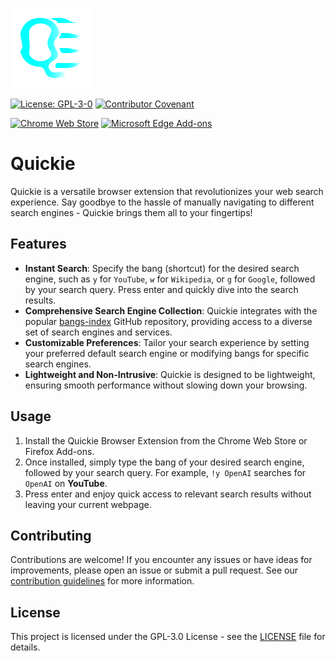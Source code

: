 ![Quickie Image](assets/icons/quickie_128x128.png)

[![License: GPL-3-0](https://img.shields.io/badge/License-GPL-blue.svg)](LICENSE)
[![Contributor Covenant](https://img.shields.io/badge/Contributor%20Covenant-2.1-4baaaa.svg)](CODE_OF_CONDUCT.md)

[![Chrome Web Store](https://img.shields.io/chrome-web-store/v/ignmehciiafidaiahcfcdbcjfbjkickc?color=00FFFF&logo=Google-Chrome&logoColor=0FF&style=for-the-badge)](https://chrome.google.com/webstore/detail/quickie/ignmehciiafidaiahcfcdbcjfbjkickc)
[![Microsoft Edge Add-ons](https://img.shields.io/static/v1?style=for-the-badge&label=Microsoft%20Edge%20Add-ons&message=V0.2&color=0FF&logo=Microsoft-Edge&logoColor=0FF)](https://microsoftedge.microsoft.com/addons/detail/eblcenalfamhbigbhhnoncinmipgdeah)
# Quickie

Quickie is a versatile browser extension that revolutionizes your web search experience.
Say goodbye to the hassle of manually navigating to different search engines - Quickie brings them all to your fingertips!

## Features

* __Instant Search__: Specify the bang (shortcut) for the desired search engine, such as `y` for `YouTube`, `w` for `Wikipedia`, or `g` for `Google`,
followed by your search query. Press enter and quickly dive into the search results.
* __Comprehensive Search Engine Collection__: Quickie integrates with the popular [bangs-index](https://github.com/atahabaki/bangs-index) GitHub repository,
providing access to a diverse set of search engines and services.
* __Customizable Preferences__: Tailor your search experience by setting your preferred default search engine or modifying bangs for specific search engines.
* __Lightweight and Non-Intrusive__: Quickie is designed to be lightweight, ensuring smooth performance without slowing down your browsing.

## Usage

1. Install the Quickie Browser Extension from the Chrome Web Store or Firefox Add-ons.
2. Once installed, simply type the bang of your desired search engine, followed by your search query. For example, `!y OpenAI` searches for `OpenAI` on __YouTube__.
3. Press enter and enjoy quick access to relevant search results without leaving your current webpage.

## Contributing

Contributions are welcome! If you encounter any issues or have ideas for improvements, 
please open an issue or submit a pull request. See our 
[contribution guidelines](Contributing.md) for more information.

## License

This project is licensed under the GPL-3.0 License - see the [LICENSE](LICENSE) file for details.
